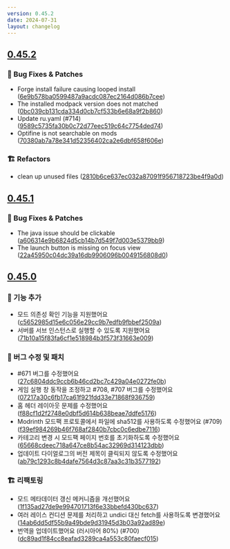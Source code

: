 ```yaml
---
version: 0.45.2
date: 2024-07-31
layout: changelog
---
```

## [0.45.2](#0.45.2)
### 🐛 Bug Fixes & Patches

- Forge install failure causing looped install ([6e9b578ba0599487a9acdc087ec2164d086b7cee](https://github.com/Voxelum/x-minecraft-launcher/commit/6e9b578ba0599487a9acdc087ec2164d086b7cee))
- The installed modpack version does not matched ([0bc039cb131cda334d0cb7cf533b6e68a9f2b860](https://github.com/Voxelum/x-minecraft-launcher/commit/0bc039cb131cda334d0cb7cf533b6e68a9f2b860))
- Update ru.yaml (#714) ([9589c5735fa30b0c72d77eec519c64c7754ded74](https://github.com/Voxelum/x-minecraft-launcher/commit/9589c5735fa30b0c72d77eec519c64c7754ded74))
- Optifine is not searchable on mods ([70380ab7a78e341d52356402ca2e6dbf658f606e](https://github.com/Voxelum/x-minecraft-launcher/commit/70380ab7a78e341d52356402ca2e6dbf658f606e))
### 🏗️ Refactors

- clean up unused files ([2810b6ce637ec032a87091f956718723be4f9a0d](https://github.com/Voxelum/x-minecraft-launcher/commit/2810b6ce637ec032a87091f956718723be4f9a0d))


## [0.45.1](#0.45.1)
### 🐛 Bug Fixes & Patches

- The java issue should be clickable ([a606314e9b6824d5cb14b7d549f7d003e5379bb9](https://github.com/Voxelum/x-minecraft-launcher/commit/a606314e9b6824d5cb14b7d549f7d003e5379bb9))
- The launch button is missing on focus view ([22a45950c04dc39a16db9906096b0049156808d0](https://github.com/Voxelum/x-minecraft-launcher/commit/22a45950c04dc39a16db9906096b0049156808d0))


## [0.45.0](#0.45.0)

### 🚀 기능 추가

- 모드 의존성 확인 기능을 지원했어요 ([c5652985d15e6c056e29cc9b7edfb9fbbef2509a](https://github.com/Voxelum/x-minecraft-launcher/commit/c5652985d15e6c056e29cc9b7edfb9fbbef2509a))
- 서버를 서브 인스턴스로 실행할 수 있도록 지원했어요 ([71b10a15f83fa6cf1e518984b3f573f31663e009](https://github.com/Voxelum/x-minecraft-launcher/commit/71b10a15f83fa6cf1e518984b3f573f31663e009))

### 🐛 버그 수정 및 패치

- #671 버그를 수정했어요 ([27c6804ddc9ccb6b46cd2bc7c429a04e0272fe0b](https://github.com/Voxelum/x-minecraft-launcher/commit/27c6804ddc9ccb6b46cd2bc7c429a04e0272fe0b))
- 게임 실행 창 동작을 조정하고 #708, #707 버그를 수정했어요 ([07217a30c6fb17ca61f921fdd33e71868f936759](https://github.com/Voxelum/x-minecraft-launcher/commit/07217a30c6fb17ca61f921fdd33e71868f936759))
- 홈 헤더 레이아웃 문제를 수정했어요 ([f88cf1d2f2748e0dbf5d614b638beae7ddfe5176](https://github.com/Voxelum/x-minecraft-launcher/commit/f88cf1d2f2748e0dbf5d614b638beae7ddfe5176))
- Modrinth 모드팩 프로토콜에서 파일에 sha512를 사용하도록 수정했어요 (#709) ([f39ef984269b46f768af2840b7cbc0c6edbe7116](https://github.com/Voxelum/x-minecraft-launcher/commit/f39ef984269b46f768af2840b7cbc0c6edbe7116))
- 카테고리 변경 시 모드팩 페이지 번호를 초기화하도록 수정했어요 ([65668cdeec718a647ce8b54ac32969d314123dbb](https://github.com/Voxelum/x-minecraft-launcher/commit/65668cdeec718a647ce8b54ac32969d314123dbb))
- 업데이트 다이얼로그의 버전 제목이 클릭되지 않도록 수정했어요 ([ab79c1293c8b4dafe7564d3c87aa3c31b3577192](https://github.com/Voxelum/x-minecraft-launcher/commit/ab79c1293c8b4dafe7564d3c87aa3c31b3577192))

### 🏗️ 리팩토링

- 모드 메타데이터 갱신 메커니즘을 개선했어요 ([1f135ad27de9e994701713f6e33bbefd430bc637](https://github.com/Voxelum/x-minecraft-launcher/commit/1f135ad27de9e994701713f6e33bbefd430bc637))
- 여러 레이스 컨디션 문제를 처리하고 undici 대신 fetch를 사용하도록 변경했어요 ([14ab6dd5df55b9a49bde9d31945d3b03a92ad89e](https://github.com/Voxelum/x-minecraft-launcher/commit/14ab6dd5df55b9a49bde9d31945d3b03a92ad89e))
- 번역을 업데이트했어요 (러시아어 80%) (#700) ([dc89ad1f84cc8eafad3289ca4a553c80faecf015](https://github.com/Voxelum/x-minecraft-launcher/commit/dc89ad1f84cc8eafad3289ca4a553c80faecf015))
